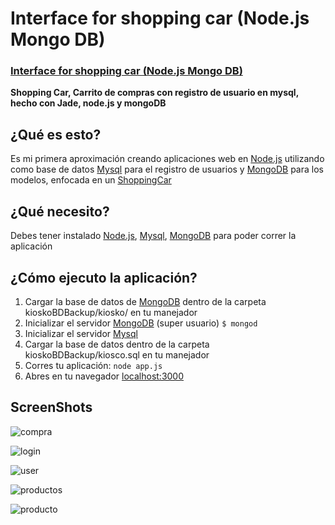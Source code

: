 # Interface for shopping car (Node.js Mongo DB)
### [Interface for shopping car (Node.js Mongo DB)](http://spantons.github.io/Interface-for-shopping-car-node-and-mongo)

**Shopping Car, Carrito de compras con registro de usuario en mysql, hecho con Jade, node.js y mongoDB**

## ¿Qué es esto?
Es mi primera aproximación creando aplicaciones web en [Node.js](http://nodejs.org/) utilizando como base de datos [Mysql](http://www.mysql.com/) para el registro de usuarios y [MongoDB](http://www.mongodb.org/‎) para los modelos, enfocada en un [ShoppingCar](http://es.wikipedia.org/wiki/Tienda_web)

## ¿Qué necesito?
Debes tener instalado [Node.js](http://nodejs.org/), [Mysql](http://www.mysql.com/), [MongoDB](http://www.mongodb.org/‎) para poder correr la aplicación

## ¿Cómo ejecuto la aplicación?
 1. Cargar la base de datos de [MongoDB](http://www.mongodb.org/‎) dentro de la carpeta kioskoBDBackup/kiosko/ en tu manejador
 2. Inicializar el servidor [MongoDB](http://www.mongodb.org/‎) (super usuario) `$ mongod`
 3. Inicializar el servidor [Mysql](http://www.mysql.com/)
 4. Cargar la base de datos dentro de la carpeta kioskoBDBackup/kiosco.sql en tu manejador
 5. Corres tu aplicación: `node app.js`
 6. Abres en tu navegador [localhost:3000](http://localhost:3000)

## ScreenShots
![compra](https://dl.dropbox.com/s/du520fvbify1mh2/Captura%20de%20pantalla%202013-10-23%20a%20la%28s%29%2022.38.20.png)

![login](https://dl.dropbox.com/s/uutoc0gqdkw4g31/Captura%20de%20pantalla%202013-10-23%20a%20la%28s%29%2022.39.06.png)

![user](https://dl.dropbox.com/s/ddxy1xyo7pnofj6/Captura%20de%20pantalla%202013-10-23%20a%20la%28s%29%2023.46.30.png)

![productos](https://dl.dropbox.com/s/83ou63me70rb66x/Captura%20de%20pantalla%202013-10-23%20a%20la%28s%29%2023.47.03.png)

![producto](https://dl.dropbox.com/s/r4mf90vra2begdd/Captura%20de%20pantalla%202013-10-23%20a%20la%28s%29%2023.47.12.png)

